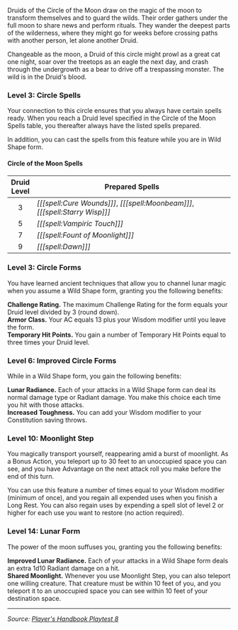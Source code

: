 Druids of the Circle of the Moon draw on the magic of the moon to transform themselves and to guard the wilds. Their order gathers under the full moon to share news and perform rituals. They wander the deepest parts of the wilderness, where they might go for weeks before crossing paths with another person, let alone another Druid.

Changeable as the moon, a Druid of this circle might prowl as a great cat one night, soar over the treetops as an eagle the next day, and crash through the undergrowth as a bear to drive off a trespassing monster. The wild is in the Druid's blood.

### Level 3: Circle Spells

Your connection to this circle ensures that you always have certain spells ready. When you reach a Druid level specified in the Circle of the Moon Spells table, you thereafter always have the listed spells prepared.

In addition, you can cast the spells from this feature while you are in Wild Shape form.

#### Circle of the Moon Spells

| Druid<br>Level | Prepared Spells                                                              |
|:--------------:|------------------------------------------------------------------------------|
|       3        | _[[[spell:Cure Wounds]]]_, _[[[spell:Moonbeam]]]_, _[[[spell:Starry Wisp]]]_ |
|       5        | _[[[spell:Vampiric Touch]]]_                                                 |
|       7        | _[[[spell:Fount of Moonlight]]]_                                             |
|       9        | _[[[spell:Dawn]]]_                                                           |

### Level 3: Circle Forms

You have learned ancient techniques that allow you to channel lunar magic when you assume a Wild Shape form, granting you the following benefits:

**Challenge Rating.** The maximum Challenge Rating for the form equals your Druid level divided by 3 (round down).  
**Armor Class.** Your AC equals 13 plus your Wisdom modifier until you leave the form.  
**Temporary Hit Points.** You gain a number of Temporary Hit Points equal to three times your Druid level.

### Level 6: Improved Circle Forms

While in a Wild Shape form, you gain the following benefits:

**Lunar Radiance.** Each of your attacks in a Wild Shape form can deal its normal damage type or Radiant damage. You make this choice each time you hit with those attacks.  
**Increased Toughness.** You can add your Wisdom modifier to your Constitution saving throws.

### Level 10: Moonlight Step

You magically transport yourself, reappearing amid a burst of moonlight. As a Bonus Action, you teleport up to 30 feet to an unoccupied space you can see, and you have Advantage on the next attack roll you make before the end of this turn.

You can use this feature a number of times equal to your Wisdom modifier (minimum of once), and you regain all expended uses when you finish a Long Rest. You can also regain uses by expending a spell slot of level 2 or higher for each use you want to restore (no action required).

### Level 14: Lunar Form

The power of the moon suffuses you, granting you the following benefits:

**Improved Lunar Radiance.** Each of your attacks in a Wild Shape form deals an extra 1d10 Radiant damage on a hit.  
**Shared Moonlight.** Whenever you use Moonlight Step, you can also teleport one willing creature. That creature must be within 10 feet of you, and you teleport it to an unoccupied space you can see within 10 feet of your destination space.

----

_Source: [Player's Handbook Playtest 8](https://www.dndbeyond.com/sources/ua/ph-playtest-8)_
